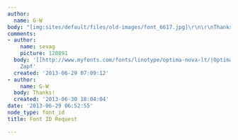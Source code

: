 ```yaml
---
author:
  name: G-W
body: "[img:sites/default/files/old-images/font_6617.jpg]\r\n\r\nThanks in advance."
comments:
- author:
    name: sevag
    picture: 120891
  body: '[[http://www.myfonts.com/fonts/linotype/optima-nova-lt/|Optima]] by  Hermann
    Zapf'
  created: '2013-06-29 07:09:12'
- author:
    name: G-W
  body: Thanks!
  created: '2013-06-30 18:04:04'
date: '2013-06-29 06:52:55'
node_type: font_id
title: Font ID Request

---
```

